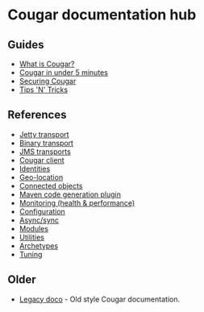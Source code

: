 ---
---
Cougar documentation hub
========================

Guides
------

* [What is Cougar?](cougar-guide.html)
* [Cougar in under 5 minutes](getting-started.html)
* [Securing Cougar](securing.html)
* [Tips 'N' Tricks](tips-tricks.html)

References
----------

* [Jetty transport](jetty-transport.html)
* [Binary transport](binary-transport.html)
* [JMS transports](jms-transports.html)
* [Cougar client](client.html)
* [Identities](identities.html)
* [Geo-location](geolocation.html)
* [Connected objects](connected-objects.html)
* [Maven code generation plugin](codegen.html)
* [Monitoring (health & performance)](monitoring.html)
* [Configuration](configuration.html)
* [Async/sync](async-vs-sync.html)
* [Modules](modules.html)
* [Utilities](utilities.html)
* [Archetypes](archetypes.html)
* [Tuning](tuning.html)

Older
-----

* [Legacy doco](legacy/index.html) - Old style Cougar documentation.
